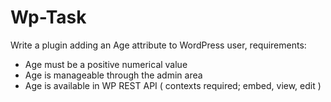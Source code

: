 # Wp-Task
Write a plugin adding an Age attribute to WordPress user, requirements: 
- Age must be a positive numerical value
- Age is manageable through the admin area
- Age is available in WP REST API ( contexts required; embed, view, edit )
